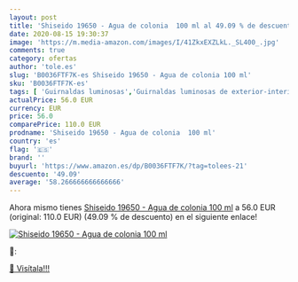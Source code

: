 ```yaml
---
layout: post
title: 'Shiseido 19650 - Agua de colonia  100 ml al 49.09 % de descuento'
date: 2020-08-15 19:30:37
image: 'https://m.media-amazon.com/images/I/41ZkxEXZLkL._SL400_.jpg'
comments: true
category: ofertas
author: 'tole.es'
slug: 'B0036FTF7K-es Shiseido 19650 - Agua de colonia 100 ml'
sku: 'B0036FTF7K-es'
tags: [ 'Guirnaldas luminosas','Guirnaldas luminosas de exterior-interior','Guirnaldas luminosas de interior','Iluminación','agua','colonia','de', ]
actualPrice: 56.0 EUR
currency: EUR
price: 56.0
comparePrice: 110.0 EUR
prodname: 'Shiseido 19650 - Agua de colonia  100 ml'
country: 'es'
flag: '🇪🇸'
brand: ''
buyurl: 'https://www.amazon.es/dp/B0036FTF7K/?tag=tolees-21'
descuento: '49.09'
average: '58.266666666666666'
---
```


Ahora mismo tienes [Shiseido 19650 - Agua de colonia  100 ml](https://www.amazon.es/dp/B0036FTF7K/?tag=tolees-21) a 56.0 EUR (original: 110.0 EUR) (49.09 %  de descuento) en el siguiente enlace!

[![Shiseido 19650 - Agua de colonia  100 ml](https://m.media-amazon.com/images/I/41ZkxEXZLkL._SL400_.jpg)](https://www.amazon.es/dp/B0036FTF7K/?tag=tolees-21)

🔎:


[🛒 Visítala!!!](https://www.amazon.es/dp/B0036FTF7K/?tag=tolees-21)
